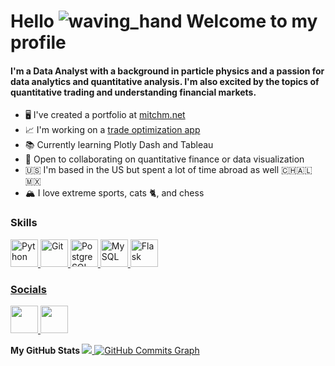 # Hello ![waving_hand](https://user-images.githubusercontent.com/18350557/176309783-0785949b-9127-417c-8b55-ab5a4333674e.gif) Welcome to my profile

#### I'm a Data Analyst with a background in particle physics and a passion for data analytics and quantitative analysis. I'm also excited by the topics of quantitative trading and understanding financial markets.  

* 🖥️ I've created a portfolio at [mitchm.net](https://mitchm.net) 
* 📈 I'm working on a [trade optimization app](https://backtest.fi) 
* 📚 Currently learning Plotly Dash and Tableau 
* 🤝 Open to collaborating on quantitative finance or data visualization
* 🇺🇸 I'm based in the US but spent a lot of time abroad as well 🇨🇭🇦🇱🇲🇽 
* 🏔️ I love extreme sports, cats 🐈, and chess

### Skills 

<p align="left"> 
<a href="https://www.python.org/" target="_blank" rel="noreferrer"> 
<img src="https://raw.githubusercontent.com/danielcranney/readme-generator/main/public/icons/skills/python-colored.svg" width="44" height="44" alt="Python">
</a> 

<a href="https://git-scm.com/" target="_blank" rel="noreferrer">
<img src="https://raw.githubusercontent.com/danielcranney/readme-generator/main/public/icons/skills/git-colored.svg" width="44" height="44" alt="Git">
</a>

<a href="https://www.postgresql.org/" target="_blank" rel="noreferrer">
<img src="https://raw.githubusercontent.com/danielcranney/readme-generator/main/public/icons/skills/postgresql-colored.svg" width="44" height="44" alt="PostgreSQL">
</a> 
  
<a href="https://www.mysql.com/" target="_blank" rel="noreferrer">
<img src="https://raw.githubusercontent.com/danielcranney/readme-generator/main/public/icons/skills/mysql-colored.svg" width="44" height="44" alt="MySQL">
</a> 
  
<a href="https://flask.palletsprojects.com/en/2.0.x/" target="_blank" rel="noreferrer">
<img src="https://raw.githubusercontent.com/danielcranney/readme-generator/main/public/icons/skills/flask-colored.svg" width="44" height="44" alt="Flask"> 
</p>
  
### Socials

<p align="left"> 
<a href="https://www.linkedin.com/in/Mitchell-Medeiros" target="_blank" rel="noreferrer"> 
<img src="https://raw.githubusercontent.com/danielcranney/readme-generator/main/public/icons/socials/linkedin.svg" width="44" height="44"> 
</a>
  
<a href="https://www.github.com/MitchMedeiros" target="_blank" rel="noreferrer">
<img src="https://raw.githubusercontent.com/danielcranney/readme-generator/main/public/icons/socials/github.svg" width="44" height="44"> 
</a> 
</p>

<b>
My GitHub Stats
  
</b>

<a href="http://www.github.com/MitchMedeiros">
<img src="https://github-readme-streak-stats.herokuapp.com/?user=MitchMedeiros&stroke=ffffff&background=181824&ring=ef4444&fire=ef4444&currStreakNum=ffffff&currStreakLabel=ef4444&sideNums=ffffff&sideLabels=ffffff&dates=ffffff&hide_border=true">
</a>
<a href="http://www.github.com/MitchMedeiros"><img src="https://github-readme-activity-graph.cyclic.app/graph?username=MitchMedeiros&bg_color=181824&color=ffffff&line=ef4444&point=ffffff&area_color=181824&area=true&hide_border=true&custom_title=GitHub%20Commits%20Graph" alt="GitHub Commits Graph" /></a>
